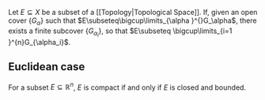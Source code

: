 Let $E\subseteq X$ be a subset of a [[Topology|Topological Space]]. If, given an open cover $\{ G_\alpha \}$ such that $E\subseteq\bigcup\limits_{\alpha }^{}G_\alpha$, there exists a finite subcover $\{ G_{\alpha _i} \}$, so that $E\subseteq \bigcup\limits_{i=1 }^{n}G_{\alpha_i}$.
## Euclidean case
For a subset $E\subseteq \mathbb{R}^{n}$, $E$ is compact if and only if $E$ is closed and bounded.